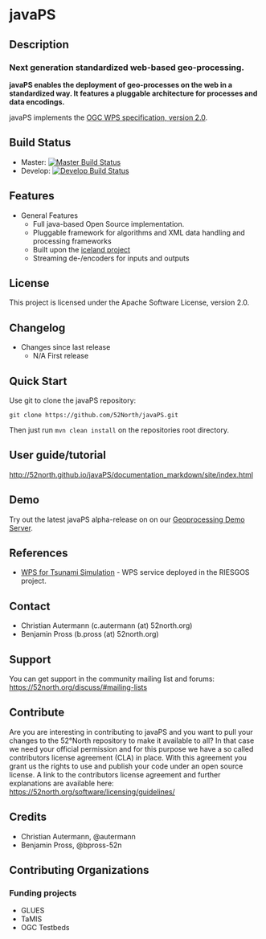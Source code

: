 # javaPS

## Description

### Next generation standardized web-based geo-processing.

**javaPS enables the deployment of geo-processes on the web in a standardized way. It features a pluggable architecture for processes and data encodings.**

javaPS implements the [OGC WPS specification, version 2.0](http://docs.opengeospatial.org/is/14-065/14-065.html).

## Build Status
* Master: [![Master Build Status](https://travis-ci.org/52North/javaPS.png?branch=master)](https://travis-ci.org/52North/javaPS)
* Develop: [![Develop Build Status](https://travis-ci.org/52North/javaPS.png?branch=develop)](https://travis-ci.org/52North/javaPS)

## Features
* General Features
  * Full java-based Open Source implementation.
  * Pluggable framework for algorithms and XML data handling and processing frameworks
  * Built upon the [iceland project](https://github.com/52North/iceland)
  * Streaming de-/encoders for inputs and outputs

## License

This project is licensed under the Apache Software License, version 2.0.

## Changelog

  * Changes since last release
    * N/A First release

## Quick Start

Use git to clone the javaPS repository:

```
git clone https://github.com/52North/javaPS.git
```

Then just run `mvn clean install` on the repositories root directory.

## User guide/tutorial

http://52north.github.io/javaPS/documentation_markdown/site/index.html

## Demo

Try out the latest javaPS alpha-release on on our [Geoprocessing Demo Server](http://geoprocessing.demo.52north.org/).

## References

* [WPS for Tsunami Simulation](http://tsunami-riesgos.awi.de:8080/javaps/service?request=GetCapabilities&service=WPS) - WPS service deployed in the RIESGOS project.

## Contact

 * Christian Autermann (c.autermann (at) 52north.org)
 * Benjamin Pross (b.pross (at) 52north.org)

## Support

You can get support in the community mailing list and forums:
https://52north.org/discuss/#mailing-lists

## Contribute

Are you are interesting in contributing to javaPS and you want to pull your changes to the 52°North repository to make it available to all?
In that case we need your official permission and for this purpose we have a so called contributors license agreement (CLA) in place. With this agreement you grant us the rights to use and publish your code under an open source license.
A link to the contributors license agreement and further explanations are available here:
https://52north.org/software/licensing/guidelines/
## Credits

 * Christian Autermann, @autermann
 * Benjamin Pross, @bpross-52n

## Contributing Organizations

### Funding projects

 * GLUES
 * TaMIS
 * OGC Testbeds

